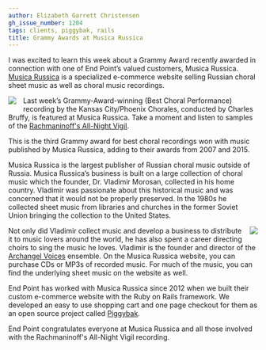 ```yaml
---
author: Elizabeth Garrett Christensen
gh_issue_number: 1204
tags: clients, piggybak, rails
title: Grammy Awards at Musica Russica
---
```




I was excited to learn this week about a Grammy Award recently awarded in connection with one of End Point’s valued customers, Musica Russica. [Musica Russica](http://www.musicarussica.com/) is a specialized e-commerce website selling Russian choral sheet music as well as choral music recordings.

<a href="/blog/2016/02/19/grammy-awards-at-musica-russica/image-0.jpeg" imageanchor="1" style="clear: left; float: left; margin-bottom: 1em; margin-right: 1em;"><img border="0" src="/blog/2016/02/19/grammy-awards-at-musica-russica/image-0.jpeg"/></a>

Last week’s Grammy-Award-winning (Best Choral Performance) recording by the Kansas City/Phoenix Chorales, conducted by Charles Bruffy, is featured at Musica Russica. Take a moment and listen to samples of the [Rachmaninoff's All-Night Vigil](http://www.musicarussica.com/compact_discs/a136).

This is the third Grammy award for best choral recordings won with music published by Musica Russica, adding to their awards from 2007 and 2015.

Musica Russica is the largest publisher of Russian choral music outside of Russia. Musica Russica’s business is built on a large collection of choral music which the founder, Dr. Vladimir Morosan, collected in his home country. Vladimir was passionate about this historical music and was concerned that it would not be properly preserved. In the 1980s he collected sheet music from libraries and churches in the former Soviet Union bringing the collection to the United States.

<a href="/blog/2016/02/19/grammy-awards-at-musica-russica/image-1.jpeg" imageanchor="1" style="clear: right; float: right; margin-bottom: 1em; margin-left: 1em;"><img border="0" src="/blog/2016/02/19/grammy-awards-at-musica-russica/image-1.jpeg"/></a>

Not only did Vladimir collect music and develop a business to distribute it to music lovers around the world, he has also spent a career directing choirs to sing the music he loves. Vladimir is the founder and director of the [Archangel Voices](http://www.archangelvoices.com/) ensemble. On the Musica Russica website, you can purchase CDs or MP3s of recorded music. For much of the music, you can find the underlying sheet music on the website as well.

End Point has worked with Musica Russica since 2012 when we built their custom e-commerce website with the Ruby on Rails framework. We developed an easy to use shopping cart and one page checkout for them as an open source project called [Piggybak](http://www.piggybak.org/).

End Point congratulates everyone at Musica Russica and all those involved with the Rachmaninoff's All-Night Vigil recording.


